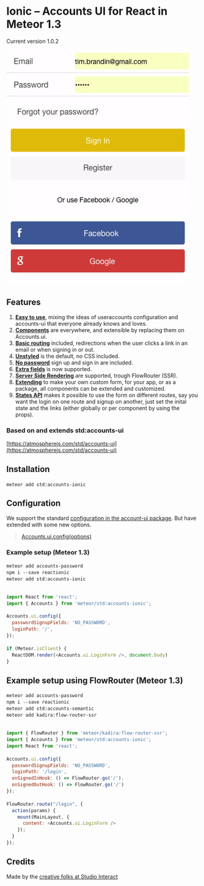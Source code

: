 # Ionic – Accounts UI for React in Meteor 1.3

Current version 1.0.2

![Ionic – Accounts UI for React in Meteor 1.3](https://raw.githubusercontent.com/studiointeract/accounts-ionic/master/accounts-ionic.gif)

## Features

1. **[Easy to use](https://github.com/studiointeract/accounts-ui#using-react-accounts-ui)**, mixing the ideas of useraccounts configuration and accounts-ui that everyone already knows and loves.
2. **[Components](https://github.com/studiointeract/accounts-ui#available-components)** are everywhere, and extensible by replacing them on Accounts.ui.
3. **[Basic routing](https://github.com/studiointeract/accounts-ui#configuration)** included, redirections when the user clicks a link in an email or when signing in or out.
4. **[Unstyled](https://github.com/studiointeract/accounts-ui#styling)** is the default, no CSS included.
5. **[No password](https://github.com/studiointeract/accounts-ui#no-password-required)** sign up and sign in are included.
6. **[Extra fields](https://github.com/studiointeract/accounts-ui#extra-fields)** is now supported.
7. **[Server Side Rendering](https://github.com/studiointeract/accounts-ui#example-setup-using-flowrouter-meteor-13)** are supported, trough FlowRouter (SSR).
7. **[Extending](https://github.com/studiointeract/accounts-ui#create-your-own-styled-version)** to make your own custom form, for your app, or as a package, all components can be extended and customized.
9. **[States API](https://github.com/studiointeract/accounts-ui#example-setup-using-the-states-api)** makes it possible to use the form on different routes, say you want the login on one route and signup on another, just set the inital state and the links (either globally or per component by using the props).

### Based on and extends std:accounts-ui

[https://atmospherejs.com/std/accounts-ui](https://atmospherejs.com/std/accounts-ui)

## Installation

`meteor add std:accounts-ionic`

## Configuration

We support the standard [configuration in the account-ui package](http://docs.meteor.com/#/full/accounts_ui_config). But have extended with some new options.

> [Accounts.ui.config(options)](https://github.com/std/accounts-ui#configuration)

### Example setup (Meteor 1.3)

`meteor add accounts-password`  
`npm i --save reactionic`  
`meteor add std:accounts-ionic`

```javascript

import React from 'react';
import { Accounts } from 'meteor/std:accounts-ionic';

Accounts.ui.config({
  passwordSignupFields: 'NO_PASSWORD',
  loginPath: '/',
});

if (Meteor.isClient) {
  ReactDOM.render(<Accounts.ui.LoginForm />, document.body)
}

```

## Example setup using FlowRouter (Meteor 1.3)

`meteor add accounts-password`  
`npm i --save reactionic`  
`meteor add std:accounts-semantic`  
`meteor add kadira:flow-router-ssr`

```javascript

import { FlowRouter } from 'meteor/kadira:flow-router-ssr';
import { Accounts } from 'meteor/std:accounts-ionic';
import React from 'react';

Accounts.ui.config({
  passwordSignupFields: 'NO_PASSWORD',
  loginPath: '/login',
  onSignedInHook: () => FlowRouter.go('/'),
  onSignedOutHook: () => FlowRouter.go('/')
});

FlowRouter.route("/login", {
  action(params) {
    mount(MainLayout, {
      content: <Accounts.ui.LoginForm />
    });
  }
});

```

## Credits

Made by the [creative folks at Studio Interact](http://studiointeract.com)
